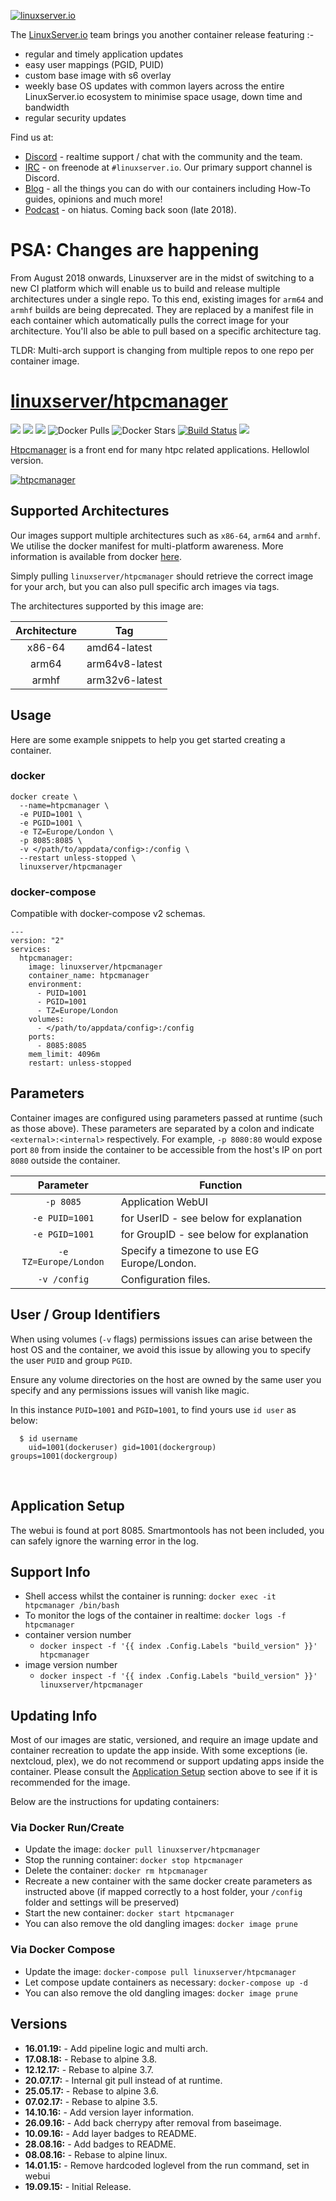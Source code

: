 [![linuxserver.io](https://raw.githubusercontent.com/linuxserver/docker-templates/master/linuxserver.io/img/linuxserver_medium.png)](https://linuxserver.io)

The [LinuxServer.io](https://linuxserver.io) team brings you another container release featuring :-

 * regular and timely application updates
 * easy user mappings (PGID, PUID)
 * custom base image with s6 overlay
 * weekly base OS updates with common layers across the entire LinuxServer.io ecosystem to minimise space usage, down time and bandwidth
 * regular security updates

Find us at:
* [Discord](https://discord.gg/YWrKVTn) - realtime support / chat with the community and the team.
* [IRC](https://irc.linuxserver.io) - on freenode at `#linuxserver.io`. Our primary support channel is Discord.
* [Blog](https://blog.linuxserver.io) - all the things you can do with our containers including How-To guides, opinions and much more!
* [Podcast](https://anchor.fm/linuxserverio) - on hiatus. Coming back soon (late 2018).

# PSA: Changes are happening

From August 2018 onwards, Linuxserver are in the midst of switching to a new CI platform which will enable us to build and release multiple architectures under a single repo. To this end, existing images for `arm64` and `armhf` builds are being deprecated. They are replaced by a manifest file in each container which automatically pulls the correct image for your architecture. You'll also be able to pull based on a specific architecture tag.

TLDR: Multi-arch support is changing from multiple repos to one repo per container image.

# [linuxserver/htpcmanager](https://github.com/linuxserver/docker-htpcmanager)
[![](https://img.shields.io/discord/354974912613449730.svg?logo=discord&label=LSIO%20Discord&style=flat-square)](https://discord.gg/YWrKVTn)
[![](https://images.microbadger.com/badges/version/linuxserver/htpcmanager.svg)](https://microbadger.com/images/linuxserver/htpcmanager "Get your own version badge on microbadger.com")
[![](https://images.microbadger.com/badges/image/linuxserver/htpcmanager.svg)](https://microbadger.com/images/linuxserver/htpcmanager "Get your own version badge on microbadger.com")
![Docker Pulls](https://img.shields.io/docker/pulls/linuxserver/htpcmanager.svg)
![Docker Stars](https://img.shields.io/docker/stars/linuxserver/htpcmanager.svg)
[![Build Status](https://ci.linuxserver.io/buildStatus/icon?job=Docker-Pipeline-Builders/docker-htpcmanager/master)](https://ci.linuxserver.io/job/Docker-Pipeline-Builders/job/docker-htpcmanager/job/master/)
[![](https://lsio-ci.ams3.digitaloceanspaces.com/linuxserver/htpcmanager/latest/badge.svg)](https://lsio-ci.ams3.digitaloceanspaces.com/linuxserver/htpcmanager/latest/index.html)

[Htpcmanager](https://url.com/) is a front end for many htpc related applications. Hellowlol version.

[![htpcmanager](https://github.com/Hellowlol/HTPC-Manager)](https://url.com/)

## Supported Architectures

Our images support multiple architectures such as `x86-64`, `arm64` and `armhf`. We utilise the docker manifest for multi-platform awareness. More information is available from docker [here](https://github.com/docker/distribution/blob/master/docs/spec/manifest-v2-2.md#manifest-list). 

Simply pulling `linuxserver/htpcmanager` should retrieve the correct image for your arch, but you can also pull specific arch images via tags.

The architectures supported by this image are:

| Architecture | Tag |
| :----: | --- |
| x86-64 | amd64-latest |
| arm64 | arm64v8-latest |
| armhf | arm32v6-latest |


## Usage

Here are some example snippets to help you get started creating a container.

### docker

```
docker create \
  --name=htpcmanager \
  -e PUID=1001 \
  -e PGID=1001 \
  -e TZ=Europe/London \
  -p 8085:8085 \
  -v </path/to/appdata/config>:/config \
  --restart unless-stopped \
  linuxserver/htpcmanager
```


### docker-compose

Compatible with docker-compose v2 schemas.

```
---
version: "2"
services:
  htpcmanager:
    image: linuxserver/htpcmanager
    container_name: htpcmanager
    environment:
      - PUID=1001
      - PGID=1001
      - TZ=Europe/London
    volumes:
      - </path/to/appdata/config>:/config
    ports:
      - 8085:8085
    mem_limit: 4096m
    restart: unless-stopped
```

## Parameters

Container images are configured using parameters passed at runtime (such as those above). These parameters are separated by a colon and indicate `<external>:<internal>` respectively. For example, `-p 8080:80` would expose port `80` from inside the container to be accessible from the host's IP on port `8080` outside the container.

| Parameter | Function |
| :----: | --- |
| `-p 8085` | Application WebUI |
| `-e PUID=1001` | for UserID - see below for explanation |
| `-e PGID=1001` | for GroupID - see below for explanation |
| `-e TZ=Europe/London` | Specify a timezone to use EG Europe/London. |
| `-v /config` | Configuration files. |

## User / Group Identifiers

When using volumes (`-v` flags) permissions issues can arise between the host OS and the container, we avoid this issue by allowing you to specify the user `PUID` and group `PGID`.

Ensure any volume directories on the host are owned by the same user you specify and any permissions issues will vanish like magic.

In this instance `PUID=1001` and `PGID=1001`, to find yours use `id user` as below:

```
  $ id username
    uid=1001(dockeruser) gid=1001(dockergroup) groups=1001(dockergroup)
```


&nbsp;
## Application Setup

The webui is found at port 8085. Smartmontools has not been included, you can safely ignore the warning error in the log.


## Support Info

* Shell access whilst the container is running: `docker exec -it htpcmanager /bin/bash`
* To monitor the logs of the container in realtime: `docker logs -f htpcmanager`
* container version number 
  * `docker inspect -f '{{ index .Config.Labels "build_version" }}' htpcmanager`
* image version number
  * `docker inspect -f '{{ index .Config.Labels "build_version" }}' linuxserver/htpcmanager`

## Updating Info

Most of our images are static, versioned, and require an image update and container recreation to update the app inside. With some exceptions (ie. nextcloud, plex), we do not recommend or support updating apps inside the container. Please consult the [Application Setup](#application-setup) section above to see if it is recommended for the image.  
  
Below are the instructions for updating containers:  
  
### Via Docker Run/Create
* Update the image: `docker pull linuxserver/htpcmanager`
* Stop the running container: `docker stop htpcmanager`
* Delete the container: `docker rm htpcmanager`
* Recreate a new container with the same docker create parameters as instructed above (if mapped correctly to a host folder, your `/config` folder and settings will be preserved)
* Start the new container: `docker start htpcmanager`
* You can also remove the old dangling images: `docker image prune`

### Via Docker Compose
* Update the image: `docker-compose pull linuxserver/htpcmanager`
* Let compose update containers as necessary: `docker-compose up -d`
* You can also remove the old dangling images: `docker image prune`

## Versions

* **16.01.19:** - Add pipeline logic and multi arch.
* **17.08.18:** - Rebase to alpine 3.8.
* **12.12.17:** - Rebase to alpine 3.7.
* **20.07.17:** - Internal git pull instead of at runtime.
* **25.05.17:** - Rebase to alpine 3.6.
* **07.02.17:** - Rebase to alpine 3.5.
* **14.10.16:** - Add version layer information.
* **26.09.16:** - Add back cherrypy after removal from baseimage.
* **10.09.16:** - Add layer badges to README.
* **28.08.16:** - Add badges to README.
* **08.08.16:** - Rebase to alpine linux.
* **14.01.15:** - Remove hardcoded loglevel from the run command, set in webui
* **19.09.15:** - Initial Release.
